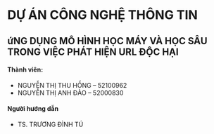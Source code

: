 # DỰ ÁN CÔNG NGHỆ THÔNG TIN
## ứNG DỤNG MÔ HÌNH HỌC MÁY VÀ HỌC SÂU TRONG VIỆC PHÁT HIỆN URL ĐỘC HẠI
#### Thành viên:
- NGUYỄN THỊ THU HỒNG – 52100962
- NGUYỄN THỊ ANH ĐÀO – 52000830
#### Người hướng dẫn
- TS. TRƯƠNG ĐÌNH TÚ
